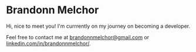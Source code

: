 # Brandonn Melchor

Hi, nice to meet you! I'm currrently on my journey on becoming a developer.

Feel free to contact me at brandonnmelchor@gmail.com or [linkedin.com/in/brandonnmelchor/](https://www.linkedin.com/in/brandonnmelchor/).
